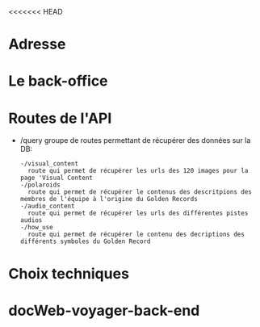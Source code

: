 <<<<<<< HEAD

# Adresse

# Le back-office

# Routes de l'API

- /query
  groupe de routes permettant de récupérer des données sur la DB:

      -/visual_content
        route qui permet de récupérer les urls des 120 images pour la page 'Visual Content
      -/polaroids
        route qui permet de récupérer le contenus des descritpions des membres de l'équipe à l'origine du Golden Records
      -/audio_content
        route qui permet de récupérer les urls des différentes pistes audios
      -/how_use
        route qui permet de récupérer le contenu des decriptions des différents symboles du Golden Record

# Choix techniques

# docWeb-voyager-back-end
